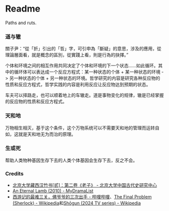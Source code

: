 # Readme
Paths and ruts.

### 道与辙

關子尹：“從「折」引出的「哲」字，可引申為「斷疑」的意思，涉及的應用，從理論層面看，就是概念的區別，從實踐上看，則是行為的抉擇。”

个体和环境之间的相互作用共同决定了个体和环境的下一个状态……如此循环。其中的循环体可以表达成一个反应方程式：某一种状态的个体 + 某一种状态的环境 -> 另一种状态的个体 + 另一种状态的环境。哲学研究的内容是研究各种反应物的性质和反应方程式，哲学实践的内容是利用反应让反应物达到预期的状态。

车夫可以择路走，也可以顺着地上的车辙走。道是事物变化的规律，辙是已经掌握的反应物的性质和反应方程式。

### 天和地

万物相生相灭，基于这个条件，这个万物系统可以不需要天和地的管理而运转自如，这就是天和地无为而治的原理。

### 生或死

帮助人类物种基因生存下去的人类个体基因会生存下去，反之不会。

### Credits
- [北京大学藏西汉竹书[贰]：第二卷《老子》 - 北京大学中国古代史研究中心](https://zggds.pku.edu.cn/xzxz/58180.htm)
- [An Eternal Lamb (2010) - MyDramaList](https://mydramalist.com/722607-an-eternal-lamb)
- [西游记的最难三关，佛爷爷的三次出手 - 哔哩哔哩](https://www.bilibili.com/video/BV1re4y1b7sV/)、[The Final Problem (Sherlock) - Wikipedia](https://en.wikipedia.org/wiki/The_Final_Problem_(Sherlock))和[Shōgun (2024 TV series) - Wikipedia](https://en.wikipedia.org/wiki/Shōgun_(2024_TV_series))
